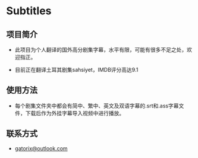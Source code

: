 # Subtitles

## 项目简介

+ 此项目为个人翻译的国外高分剧集字幕，水平有限，可能有很多不足之处，欢迎指正。

+ 目前正在翻译土耳其剧集sahsiyet，IMDB评分高达9.1

## 使用方法

+ 每个剧集文件夹中都会有简中、繁中、英文及双语字幕的.srt和.ass字幕文件，下载后作为外挂字幕导入视频中进行播放。

## 联系方式

+ gatorix@outlook.com
